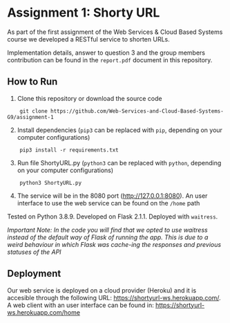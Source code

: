 # Assignment 1: Shorty URL

As part of the first assignment of the Web Services & Cloud Based Systems course we developed a RESTful service to shorten URLs.  

Implementation details, answer to question 3 and the group members contribution can be found in the ```report.pdf``` document in this repository.


## How to Run

1. Clone this repository or download the source code
```commandline
    git clone https://github.com/Web-Services-and-Cloud-Based-Systems-G9/assignment-1
```

2. Install dependencies (`pip3` can be replaced with `pip`, depending on your computer configurations)
```commandline
    pip3 install -r requirements.txt
```

3. Run file ShortyURL.py (`python3` can be replaced with `python`, depending on your computer configurations)
```commandline
    python3 ShortyURL.py
```

4. The service will be in the 8080 port (http://127.0.0.1:8080). An user interface to use the web service can be found on the ```/home``` path

Tested on Python 3.8.9. Developed on Flask 2.1.1. Deployed with `waitress`. 

*Important Note: In the code you will find that we opted to use waitress instead of the default way of Flask of running the app. This is due to a weird behaviour in which Flask was cache-ing the responses and previous statuses of the API*


## Deployment

Our web service is deployed on a cloud provider (Heroku) and it is accesible through the following URL: https://shortyurl-ws.herokuapp.com/. A web client with an user interface can be found in: https://shortyurl-ws.herokuapp.com/home